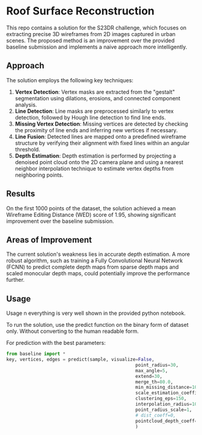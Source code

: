 # Roof Surface Reconstruction

This repo contains a solution for the S23DR challenge, which focuses on extracting precise 3D wireframes from 2D images captured in urban scenes. The proposed method is an improvement over the provided baseline submission and implements a naive approach more intelligently.

## Approach

The solution employs the following key techniques:

1. **Vertex Detection**: Vertex masks are extracted from the "gestalt" segmentation using dilations, erosions, and connected component analysis.
2. **Line Detection**: Line masks are preprocessed similarly to vertex detection, followed by Hough line detection to find line ends.
3. **Missing Vertex Detection**: Missing vertices are detected by checking the proximity of line ends and inferring new vertices if necessary.
4. **Line Fusion**: Detected lines are mapped onto a predefined wireframe structure by verifying their alignment with fixed lines within an angular threshold.
5. **Depth Estimation**: Depth estimation is performed by projecting a denoised point cloud onto the 2D camera plane and using a nearest neighbor interpolation technique to estimate vertex depths from neighboring points.

## Results

On the first 1000 points of the dataset, the solution achieved a mean Wireframe Editing Distance (WED) score of 1.95, showing significant improvement over the baseline submission.

## Areas of Improvement

The current solution's weakness lies in accurate depth estimation. A more robust algorithm, such as training a Fully Convolutional Neural Network (FCNN) to predict complete depth maps from sparse depth maps and scaled monocular depth maps, could potentially improve the performance further.

## Usage

Usage n everything is very well shown in the provided python notebook.

To run the solution, use the predict function on the binary form of dataset only. Without converting to the human readable form.

For prediction with the best parameters:

```python
from baseline import *
key, vertices, edges = predict(sample, visualize=False,
                                                point_radius=30,
                                                max_angle=5,
                                                extend=30,
                                                merge_th=80.0,
                                                min_missing_distance=1000.0,
                                                scale_estimation_coefficient=2.54,
                                                clustering_eps=150,
                                                interpolation_radius=10000,
                                                point_radius_scale=1,
                                                # dist_coeff=0,
                                                pointcloud_depth_coeff=1,
                                                )
```